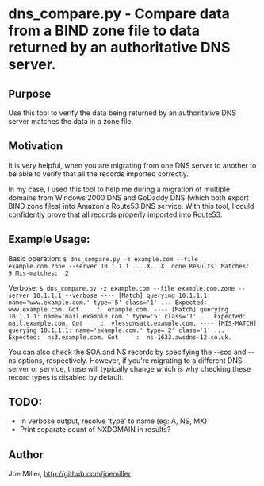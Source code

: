 dns_compare.py - Compare data from a BIND zone file to data returned by an authoritative DNS server.
=====================================================================================================

Purpose
-------
Use this tool to verify the data being returned by an authoritative DNS server matches
the data in a zone file.

Motivation
----------
It is very helpful, when you are migrating from one DNS server to another to be able to
verify that all the records imported correctly.

In my case, I used this tool to help me during a migration of multiple domains from
Windows 2000 DNS and GoDaddy DNS (which both export BIND zone files) into Amazon's
Route53 DNS service.  With this tool, I could confidently prove that all records
properly imported into Route53.

Example Usage:
--------------
Basic operation:
	``
    $ dns_compare.py -z example.com --file example.com.zone --server 10.1.1.1
    ....X...X..done
    Results:
    Matches:      9
    Mis-matches:  2
	``

Verbose:
	``
    $ dns_compare.py -z example.com --file example.com.zone --server 10.1.1.1 --verbose
	----
	[Match] querying 10.1.1.1: name='www.example.com.' type='5' class='1' ...
	Expected:  www.example.com.
	Got     :  example.com.
	----
	[Match] querying 10.1.1.1: name='mail.example.com.' type='5' class='1' ...
	Expected:  mail.example.com.
	Got     :  vlessonsatt.example.com.
	----
	[MIS-MATCH] querying 10.1.1.1: name='example.com.' type='2' class='1' ...
	Expected:  ns3.example.com.
	Got     :  ns-1633.awsdns-12.co.uk.
	``

You can also check the SOA and NS records by specifying the --soa and --ns options,
respectively.  However, if you're migrating to a different DNS server or service,
these will typically change which is why checking these record types is
disabled by default.

TODO:
-----
- In verbose output, resolve 'type' to name (eg: A, NS, MX)
- Print separate count of NXDOMAIN in results?

Author
------
Joe Miller, http://github.com/joemiller